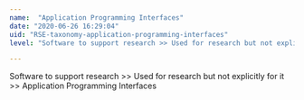 ```yaml
---
name:  "Application Programming Interfaces"
date: "2020-06-26 16:29:04"
uid: "RSE-taxonomy-application-programming-interfaces"
level: "Software to support research >> Used for research but not explicitly for it >> Application Programming Interfaces"

---
```


Software to support research >> Used for research but not explicitly for it >> Application Programming Interfaces